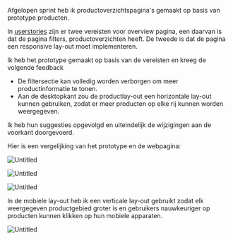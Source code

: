 Afgelopen sprint heb ik productoverzichtspagina's gemaakt op basis van prototype producten.

In [userstories](https://gitlab.fdmci.hva.nl/propedeuse-hbo-ict/onderwijs/2023-2024/out-b-se-bim/blok-4/caaruujuuwoo65/-/issues/29?work_item_iid=53) zijn er twee vereisten voor overview pagina, een daarvan is dat de pagina filters, productoverzichten heeft. De tweede is dat de pagina een responsive lay-out moet implementeren.

Ik heb het prototype gemaakt op basis van de vereisten en kreeg de volgende feedback

- De filtersectie kan volledig worden verborgen om meer productinformatie te tonen.
- Aan de desktopkant zou de productlay-out een horizontale lay-out kunnen gebruiken, zodat er meer producten op elke rij kunnen worden weergegeven.

Ik heb hun suggesties opgevolgd en uiteindelijk de wijzigingen aan de voorkant doorgevoerd.

Hier is een vergelijking van het prototype en de webpagina:

![Untitled](https://prod-files-secure.s3.us-west-2.amazonaws.com/36494278-cf5b-4253-bd75-74bfb4fc9fb4/4f0f23e1-a594-469f-a6c7-ad990f93d43b/Untitled.png)

![Untitled](https://prod-files-secure.s3.us-west-2.amazonaws.com/36494278-cf5b-4253-bd75-74bfb4fc9fb4/f5c47f34-98d3-4a87-ac83-4bfd674f2e3b/Untitled.png)

![Untitled](https://prod-files-secure.s3.us-west-2.amazonaws.com/36494278-cf5b-4253-bd75-74bfb4fc9fb4/f90e1795-9aac-4088-ae59-869c9ea6795a/Untitled.png)

In de mobiele lay-out heb ik een verticale lay-out gebruikt zodat elk weergegeven productgebied groter is en gebruikers nauwkeuriger op producten kunnen klikken op hun mobiele apparaten.

![Untitled](https://prod-files-secure.s3.us-west-2.amazonaws.com/36494278-cf5b-4253-bd75-74bfb4fc9fb4/57f37d25-6dfe-4831-b180-7d40623ff61d/Untitled.png)